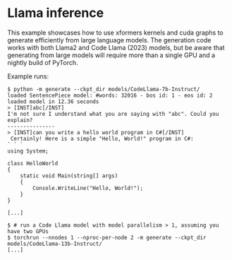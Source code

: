 # Llama inference

This example showcases how to use xformers kernels and cuda graphs to generate efficiently from large language models. The generation code works with both Llama2 and Code Llama (2023) models, but be aware that generating from large models will require more than a single GPU and a nightly build of PyTorch.

Example runs:
```console
$ python -m generate --ckpt_dir models/CodeLlama-7b-Instruct/
loaded SentencePiece model: #words: 32016 - bos id: 1 - eos id: 2
loaded model in 12.36 seconds
> [INST]abc[/INST]
I'm not sure I understand what you are saying with "abc". Could you explain?
---------------
> [INST]can you write a hello world program in C#[/INST]
 Certainly! Here is a simple "Hello, World!" program in C#:
` ` `
using System;

class HelloWorld
{
    static void Main(string[] args)
    {
        Console.WriteLine("Hello, World!");
    }
}

[...]

$ # run a Code Llama model with model parallelism > 1, assuming you have two GPUs
$ torchrun --nnodes 1 --nproc-per-node 2 -m generate --ckpt_dir models/CodeLlama-13b-Instruct/
[...]
```
